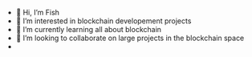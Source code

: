 - 👋 Hi, I’m Fish
- 👀 I’m interested in blockchain developement projects
- 🌱 I’m currently learning all about blockchain
- 💞️ I’m looking to collaborate on large projects in the blockchain space
-  

<!---
nextidellc/nextidellc is a ✨ special ✨ repository because its `README.md` (this file) appears on your GitHub profile.
You can click the Preview link to take a look at your changes.
--->
